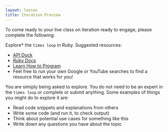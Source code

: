 ```yaml
---
layout: lesson
title: Iteration Preview
---
```


To come ready to your live class on Iteration ready to engage, please complete the following:

Explore* the `times loop` in Ruby. Suggested resources:
- [API Dock](https://apidock.com/ruby/Integer/times)
- [Ruby Docs](https://ruby-doc.org/docs/ruby-doc-bundle/Tutorial/part_02/loops.html)
- [Learn How to Program](https://www.learnhowtoprogram.com/ruby-and-rails/basic-ruby/loops-in-ruby)
- Feel free to run your own Google or YouTube searches to find a resource that works for you!

You are simiply being asked to explore. You do not need to be an expert in the `times loop` or complete or submit anything. Some examples of things you might do to explore it are:
- Read code snippets and explanations from others
- Write some code (and run it, to check output)
- Think about potential use cases for something like this
- Write down any questions you have about the topic